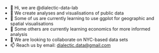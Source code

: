 - 👋 Hi, we are @dialectic-data-lab
- 👀 We create analyses and visualisations of public data
- 🌱 Some of us are currently learning to use ggplot for geographic and spatial visualisations
- 🌱 Some others are currently learning economics for more informed analysis
- 💞️ We are looking to collaborate on NYC-based data sets
- 📫 Reach us by email: dialectic.data@gmail.com

<!---
dialectic-data-lab/dialectic-data-lab is a ✨ special ✨ repository because its `README.md` (this file) appears on your GitHub profile.
You can click the Preview link to take a look at your changes.
--->
